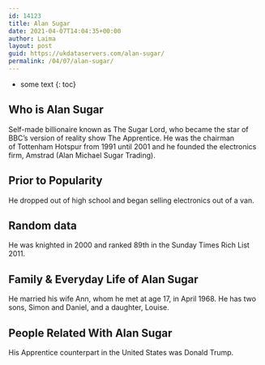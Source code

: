 ```yaml
---
id: 14123
title: Alan Sugar
date: 2021-04-07T14:04:35+00:00
author: Laima
layout: post
guid: https://ukdataservers.com/alan-sugar/
permalink: /04/07/alan-sugar/
---
```


* some text
{: toc}


## Who is Alan Sugar
                  
                  
                  
Self-made billionaire known as The Sugar Lord, who became the star of BBC&#8217;s version of reality show The Apprentice. He was the chairman of Tottenham Hotspur from 1991 until 2001 and he founded the electronics firm, Amstrad (Alan Michael Sugar Trading).
                  
              
            
              
            
                
                
                
## Prior to Popularity
                  
                  
                  
He dropped out of high school and began selling electronics out of a van.
                  
              
            
              
            
                
                
                
## Random data
                  
                  
                  
He was knighted in 2000 and ranked 89th in the Sunday Times Rich List 2011.
                  
              
            
              
            
                
                
                
## Family & Everyday Life of Alan Sugar
                  
                  
                  
He married his wife Ann, whom he met at age 17, in April 1968. He has two sons, Simon and Daniel, and a daughter, Louise.
                  
              
            
              
            
                
                
                
## People Related With Alan Sugar
                  
                  
                  
His Apprentice counterpart in the United States was Donald Trump.
                  
              
            
              
            
                
              
            
              
              
            
            
              
            
          
          
          
